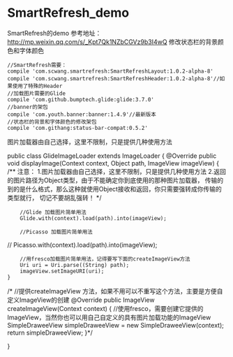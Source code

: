 # SmartRefresh_demo
SmartRefresh的demo   参考地址：http://mp.weixin.qq.com/s/_Kpt7Qk1NZbCGVz9b3I4wQ
修改状态栏的背景颜色和字体颜色

    //SmartRefresh需要：
    compile 'com.scwang.smartrefresh:SmartRefreshLayout:1.0.2-alpha-8'
    compile 'com.scwang.smartrefresh:SmartRefreshHeader:1.0.2-alpha-8'//如果使用了特殊的Header
    //加载图片需要的Glide
    compile 'com.github.bumptech.glide:glide:3.7.0'
    //banner的架包
    compile 'com.youth.banner:banner:1.4.9'//最新版本
    //状态栏的背景和字体颜色的修改架包
    compile 'com.githang:status-bar-compat:0.5.2'
    
图片加载器由自己选择，这里不限制，只是提供几种使用方法

public class GlideImageLoader  extends ImageLoader {
    @Override
    public void displayImage(Context context, Object path, ImageView imageView) {
        /**
         注意：
         1.图片加载器由自己选择，这里不限制，只是提供几种使用方法
         2.返回的图片路径为Object类型，由于不能确定你到底使用的那种图片加载器，
         传输的到的是什么格式，那么这种就使用Object接收和返回，你只需要强转成你传输的类型就行，
         切记不要胡乱强转！
         */

        //Glide 加载图片简单用法
        Glide.with(context).load(path).into(imageView);

        //Picasso 加载图片简单用法
//        Picasso.with(context).load(path).into(imageView);

        //用fresco加载图片简单用法，记得要写下面的createImageView方法
        Uri uri = Uri.parse((String) path);
        imageView.setImageURI(uri);
    }


   /* //提供createImageView 方法，如果不用可以不重写这个方法，主要是方便自定义ImageView的创建
    @Override
    public ImageView createImageView(Context context) {
        //使用fresco，需要创建它提供的ImageView，当然你也可以用自己自定义的具有图片加载功能的ImageView
        SimpleDraweeView simpleDraweeView = new SimpleDraweeView(context);
        return simpleDraweeView;
    }*/


}
